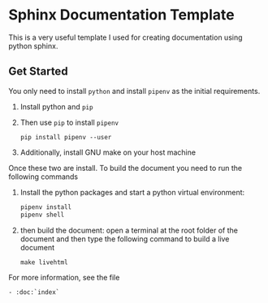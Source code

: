 # Sphinx Documentation Template

This is a very useful template I used for creating documentation using
python sphinx.

## Get Started

You only need to install `python` and install `pipenv` as the initial requirements.

1. Install python and `pip`
2. Then use `pip` to install `pipenv`

   ```console
   pip install pipenv --user
   ```

3. Additionally, install GNU make on your host machine

Once these two are install. To build the document you need to run the following commands

1. Install the python packages and start a python virtual environment:

    ```python
    pipenv install
    pipenv shell
    ```

2. then build the document: open a terminal at the root folder of the document
   and then type the following command to build a live document

    ```python
    make livehtml
    ```

For more information, see the file

```{eval-rst}
- :doc:`index`
```
